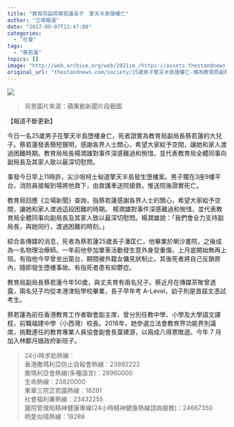 ```yaml
---
title: "教育局副局蔡若蓮長子　擎天半島墮樓亡"
author: "立場報道"
date: "2017-09-07T13:47:00"
categories:
  - "社會"
tags:
  - "蔡若蓮"
topics: []
image: "http://web.archive.org/web/2021im_/https://assets.thestandnews.com/media/photos/choi-09_XGhNt.png"
original_url: "thestandnews.com/society/25歲男子擎天半島墮樓亡-傳為教育局副局蔡若蓮兒子"
---
```

![](http://web.archive.org/web/2021im_/https://assets.thestandnews.com/media/photos/choi-09_XGhNt.png)
> 背景圖片來源：蘋果動新聞片段截圖

【報道不斷更新】

今日一名25歲男子在擎天半島墮樓身亡，死者證實為教育局副局長蔡若蓮的大兒子。蔡若蓮發表簡短聲明，感謝各界人士關心，希望大家給予空間，讓她和家人渡過困難時期。教育局局長楊潤雄對事件深感難過和惋惜，並代表教育局全體同事向副局長及其家人致以最深切慰問。

事發今日早上11時許，尖沙咀柯士甸道擎天半島發生墮樓案。男子擱在3座9樓平台，消防員接報到場將他救下，由救護車送院搶救，惟送院後證實死亡。

教育局回應《立場新聞》查詢，指蔡若蓮感謝各界人士的關心，希望大家給予空間，讓她和家人渡過這段困難的時期。 楊潤雄對事件深感難過和惋惜，並代表教育局全體同事向副局長及其家人致以最深切慰問。楊潤雄說：「我們會全力支持副局長，與她同行，渡過困難的時刻。」 

綜合各傳媒的消息，死者為蔡若蓮25歲長子潘匡仁，他畢業於喇沙書院，之後成為一名物理治療師。一年前他參加單車活動發生意外身受重傷，上月底開始無再上班。有指他今早曾坐出窗台，期間被外籍女傭見狀制止。其後死者將自己反鎖房內，隨即發生墮樓事故。有指死者患有抑鬱症。

教育局副局長蔡若蓮今年50歲，與丈夫育有兩名兒子。蔡近月在傳媒茶聚曾透露，兩名兒子均從本港津貼學校畢業，長子早年考 A-Level，幼子則是首屆文憑試考生。

蔡若蓮為前任香港教育工作者聯會副主席，曾分別任教中學、小學及大學語文課程，前職福建中學（小西灣）校長。2016年，她參選立法會教育界功能界別議席，挑戰連任的教育專業人員協會副會長葉建源，以兩成八得票敗選。今年 7 月加入林鄭月娥政府新班子。

> 24小時求助熱線︰  
> 香港撒瑪利亞防止自殺會熱線︰23892222  
> 撒瑪利亞會熱線(多種語言)︰28960000  
> 生命熱線︰23820000  
> 東華三院芷若園熱線︰18281  
> 社會福利署熱線︰23432255  
> 醫院管理局精神健康專線(24小時精神健康熱線諮詢服務)：24667350  
> 明愛向晴熱線：18288